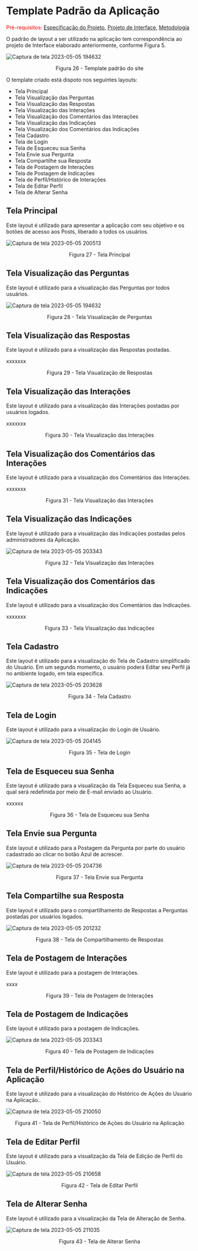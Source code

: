 # Template Padrão da Aplicação

<span style="color:red">Pré-requisitos: <a href="2-Especificação do Projeto.md"> Especificação do Projeto</a></span>, <a href="3-Projeto de Interface.md"> Projeto de Interface</a>, <a href="4-Metodologia.md"> Metodologia</a>

O padrão de layout a ser utilizado na aplicação tem correspondência ao projeto de Interface elaborado anteriormente, conforme Figura 5.

![Captura de tela 2023-05-05 194632](https://user-images.githubusercontent.com/114453508/236589437-4ec55061-c934-47bb-9515-92343e71e547.png)
<p align="center">Figura 26 - Template padrão do site</p>

O template criado está dispoto nos seguintes layouts: 

* Tela Principal
* Tela Visualização das Perguntas
* Tela Visualização das Respostas
* Tela Visualização das Interações
* Tela Visualização dos Comentários das Interações
* Tela Visualização das Indicações
* Tela Visualização dos Comentários das Indicações
* Tela Cadastro
* Tela de Login
* Tela de Esqueceu sua Senha
* Tela Envie sua Pergunta
* Tela Compartilhe sua Resposta
* Tela de Postagem de Interações
* Tela de Postagem de Indicações
* Tela de Perfil/Histórico de Interações
* Tela de Editar Perfil
* Tela de Alterar Senha

## Tela Principal

Este layout é utilizado para apresentar a aplicação com seu objetivo e os botões de acesso aos Posts, liberado a todos os usuários.

![Captura de tela 2023-05-05 200513](https://user-images.githubusercontent.com/114453508/236589635-8632f833-8dcd-4385-9d12-0295126577ef.png)
<p align="center">Figura 27 - Tela Principal</p>

## Tela Visualização das Perguntas

Este layout é utilizado para a visualização das Perguntas por todos usuários.

![Captura de tela 2023-05-05 194632](https://user-images.githubusercontent.com/114453508/236589672-ab768831-6ed0-4107-bb92-275af0102ee0.png)
<p align="center">Figura 28 - Tela Visualização de Perguntas</p>

## Tela Visualização das Respostas

Este layout é utilizado para a visualização das Respostas postadas.

xxxxxxx

<p align="center">Figura 29 - Tela Visualização de Respostas</p>

## Tela Visualização das Interações

Este layout é utilizado para a visualização das Interações postadas por usuários logados.

xxxxxxx

<p align="center">Figura 30 - Tela Visualização das Interações</p>

## Tela Visualização dos Comentários das Interações

Este layout é utilizado para a visualização dos Comentários das Interações.

xxxxxxx

<p align="center">Figura 31 - Tela Visualização das Interações</p>

## Tela Visualização das Indicações

Este layout é utilizado para a visualização das Indicações postadas pelos administradores da Aplicação.

![Captura de tela 2023-05-05 203343](https://user-images.githubusercontent.com/114453508/236590347-5af1059f-61b8-42af-b881-64fd4f171ca0.png)
<p align="center">Figura 32 - Tela Visualização das Interações</p>

## Tela Visualização dos Comentários das Indicações

Este layout é utilizado para a visualização dos Comentários das Indicações.

xxxxxxx

<p align="center">Figura 33 - Tela Visualização das Indicações</p>

## Tela Cadastro

Este layout é utilizado para a visualização do Tela de Cadastro simplificado do Usuário. Em um segundo momento, o usuário poderá Editar seu Perfil já no ambiente logado, em tela específica.

![Captura de tela 2023-05-05 203628](https://user-images.githubusercontent.com/114453508/236590395-af430d30-100c-4b5f-a481-edbeb3dde63c.png)
<p align="center">Figura 34 - Tela Cadastro</p>

## Tela de Login

Este layout é utilizado para a visualização do Login de Usuário. 

![Captura de tela 2023-05-05 204145](https://user-images.githubusercontent.com/114453508/236590540-49fae0d4-2eb8-4b89-9623-1df2d21ad0c2.png)
<p align="center">Figura 35 - Tela de Login</p>

## Tela de Esqueceu sua Senha

Este layout é utilizado para a visualização da Tela Esqueceu sua Senha, a qual será redefinida por meio de E-mail enviado ao Usuário. 

xxxxxx

<p align="center">Figura 36 - Tela de Esqueceu sua Senha</p>

## Tela Envie sua Pergunta

Este layout é utilizado para a Postagem da Pergunta por parte do usuário cadastrado ao clicar no botão Azul de acrescer. 

![Captura de tela 2023-05-05 204736](https://user-images.githubusercontent.com/114453508/236590593-fb5f1c66-decd-44c6-a1f9-2d89c4b52010.png)
<p align="center">Figura 37 - Tela Envie sua Pergunta</p>

## Tela Compartilhe sua Resposta

Este layout é utilizado para o compartilhamento de Respostas a Perguntas postadas por usuários logados.

![Captura de tela 2023-05-05 201232](https://user-images.githubusercontent.com/114453508/236590644-f719ddc7-30f8-4517-bd79-d0466b1ab380.png)
<p align="center">Figura 38 - Tela de Compartilhamento de Respostas</p>

## Tela de Postagem de Interações

Este layout é utilizado para a postagem de Interações.

xxxx 

<p align="center">Figura 39 - Tela de Postagem de Interações</p>

## Tela de Postagem de Indicações

Este layout é utilizado para a postagem de Indicações.

![Captura de tela 2023-05-05 203343](https://user-images.githubusercontent.com/114453508/236590704-3b310257-4ca7-4e81-80bf-14dc1df5288f.png)
<p align="center">Figura 40 - Tela de Postagem de Indicações</p>

## Tela de Perfil/Histórico de Ações do Usuário na Aplicação

Este layout é utilizado para a visualização do Histórico de Ações do Usuário na Aplicação..

![Captura de tela 2023-05-05 210050](https://user-images.githubusercontent.com/114453508/236590748-24c80810-69dd-48f2-8714-6aa48968b26a.png)
<p align="center">Figura 41 - Tela de Perfil/Histórico de Ações do Usuário na Aplicação</p>

## Tela de Editar Perfil

Este layout é utilizado para a visualização da Tela de Edição de Perfil do Usuário.

![Captura de tela 2023-05-05 210658](https://user-images.githubusercontent.com/114453508/236590841-78607912-0a56-4d7c-b84f-1b4383d89fb7.png)
<p align="center">Figura 42 - Tela de Editar Perfil</p>

## Tela de Alterar Senha

Este layout é utilizado para a visualização da Tela de Alteração de Senha.

![Captura de tela 2023-05-05 211035](https://user-images.githubusercontent.com/114453508/236590852-347debb6-5edd-4d76-9fab-a3b23d2d2d15.png)
<p align="center">Figura 43 - Tela de Alterar Senha</p>

